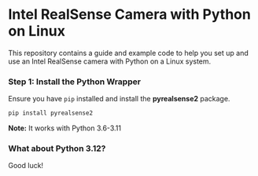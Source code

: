 # Intel RealSense Camera with Python on Linux

This repository contains a guide and example code to help you set up and use an Intel RealSense camera with Python on a Linux system.


### Step 1: Install the Python Wrapper

Ensure you have `pip` installed and install the **pyrealsense2** package.
```sh
pip install pyrealsense2
```

**Note:** It works with Python 3.6-3.11

### What about Python 3.12?

Good luck!